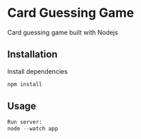 # Card Guessing Game

Card guessing game built with Nodejs

## Installation

Install dependencies

```bash
npm install
```

## Usage

```python
Run server:
node --watch app
```
